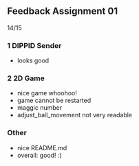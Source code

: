 ## Feedback Assignment 01

14/15

### 1 DIPPID Sender

- looks good

### 2 2D Game

- nice game whoohoo!
- game cannot be restarted
- maggic number
- adjust_ball_movement not very readable

### Other

- nice README.md
- overall: good! :)
